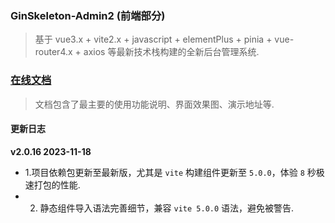 ### GinSkeleton-Admin2 (前端部分)
> 基于 vue3.x + vite2.x + javascript + elementPlus + pinia + vue-router4.x + axios 等最新技术栈构建的全新后台管理系统.  


###  [在线文档](https://www.yuque.com/xiaofensinixidaouxiang/qmanaq/qmucb4)
> 文档包含了最主要的使用功能说明、界面效果图、演示地址等.


####  更新日志
**v2.0.16  2023-11-18**
- 1.项目依赖包更新至最新版，尤其是 `vite` 构建组件更新至 `5.0.0`，体验 `8` 秒极速打包的性能.
- 2. 静态组件导入语法完善细节，兼容 `vite 5.0.0` 语法，避免被警告.

